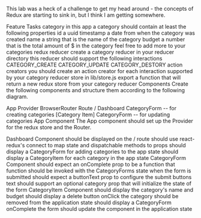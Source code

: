 This lab was a heck of a challenge to get my head around - the concepts of Redux are starting to sink in, but I think I am getting somewhere.

Feature Tasks
category
in this app a category should contain at least the following properties
id a uuid
timestamp a date from when the category was created
name a string that is the name of the category
budget a number that is the total amount of $ in the category
feel free to add more to your categories
redux
reducer
create a category reducer in your reducer directory
this reducer should support the following interactions
CATEGORY_CREATE
CATEGORY_UPDATE
CATEGORY_DESTORY
action creators
you should create an action creator for each interaction supported by your category reducer
store
in lib/store.js export a function that will return a new redux store from your category reducer
Components
Create the following components and structure them according to the following diagram.

App
  Provider
    BrowserRouter
      Route / Dashboard
        CategoryForm -- for creating categories
        [Category Item]
           CategoryForm  -- for updating categories
App Component
The App component should set up the Provider for the redux store and the Router.

Dashboard Component
should be displayed on the / route
should use react-redux's connect to map state and dispatchable methods to props
should display a CategoryForm for adding categories to the app state
should display a CategoryItem for each category in the app state
CategoryForm Component
should expect an onComplete prop to be a function
that function should be invoked with the CategoryForms state when the form is submitted
should expect a buttonText prop to configure the submit buttons text
should support an optional category prop that will initialize the state of the form
CategoryItem Component
should display the category's name and budget
should display a delete button
onClick the category should be removed from the application state
should display a CategoryForm
onComplete the form should update the component in the application state